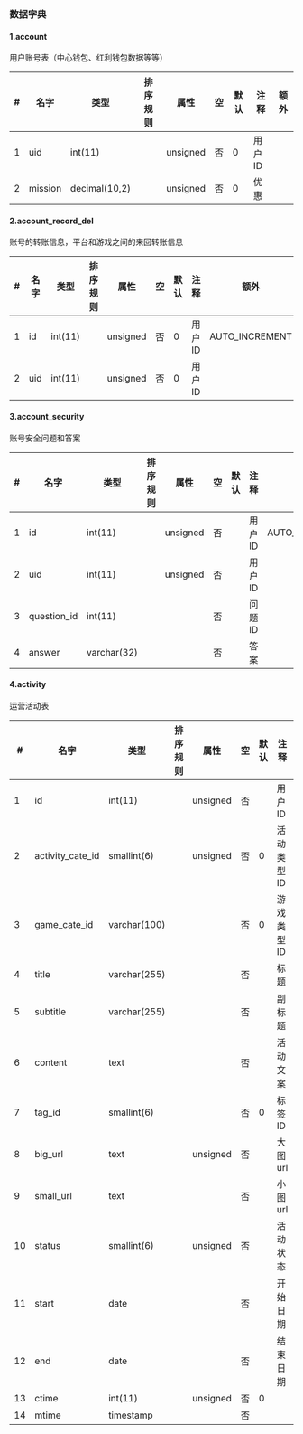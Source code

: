 ### 数据字典

#### 1.account

用户账号表（中心钱包、红利钱包数据等等）

|#|名字|类型|排序规则|属性|空|默认|注释|额外|
|--|--|--|--|--|--|--|--|--|
|1|uid|int(11)||unsigned|否|0|用户ID||
|2|mission|decimal(10,2)||unsigned|否|0|优惠||


#### 2.account_record_del

账号的转账信息，平台和游戏之间的来回转账信息

|#|名字|类型|排序规则|属性|空|默认|注释|额外|
|--|--|--|--|--|--|--|--|--|
|1|id|int(11)||unsigned|否|0|用户ID|AUTO_INCREMENT|
|2|uid|int(11)||unsigned|否|0|用户ID||


#### 3.account_security

账号安全问题和答案

|#|名字|类型|排序规则|属性|空|默认|注释|额外|
|--|--|--|--|--|--|--|--|--|
|1|id|int(11)||unsigned|否||用户ID|AUTO_INCREMENT|
|2|uid|int(11)||unsigned|否||用户ID||
|3|question_id|int(11)|||否||问题ID||
|4|answer|varchar(32)|||否||答案||


#### 4.activity

运营活动表

|#|名字|类型|排序规则|属性|空|默认|注释|额外|
|--|--|--|--|--|--|--|--|--|
|1|id|int(11)||unsigned|否||用户ID|AUTO_INCREMENT|
|2|activity_cate_id|smallint(6)||unsigned|否|0|活动类型ID||
|3|game_cate_id|varchar(100)|||否|0|游戏类型ID||
|4|title|varchar(255)|||否||标题||
|5|subtitle|varchar(255)|||否||副标题||
|6|content|text|||否||活动文案||
|7|tag_id|smallint(6)|||否|0|标签ID||
|8|big_url|text||unsigned|否||大图url||
|9|small_url|text|||否||小图url||
|10|status|smallint(6)||unsigned|否||活动状态||
|11|start|date|||否||开始日期||
|12|end|date|||否||结束日期||
|13|ctime|int(11)||unsigned|否|0|||
|14|mtime|timestamp|||否||||


